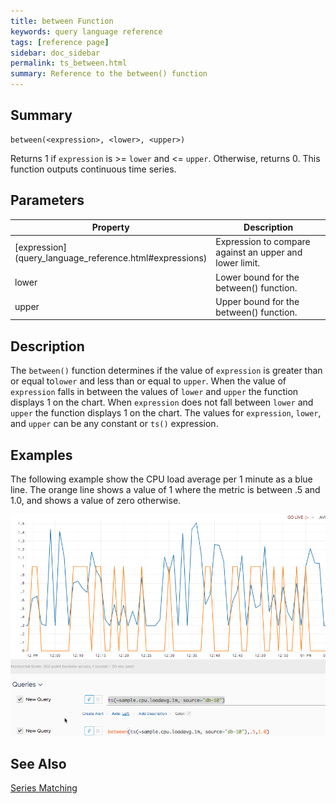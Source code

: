 ```yaml
---
title: between Function
keywords: query language reference
tags: [reference page]
sidebar: doc_sidebar
permalink: ts_between.html
summary: Reference to the between() function
---
```

## Summary
```
between(<expression>, <lower>, <upper>)
```
Returns 1 if `expression` is >= `lower` and <= `upper`. Otherwise, returns 0. This function outputs continuous time series.


## Parameters
<table>
<tbody>
<thead>
<tr><th width="20%">Property</th><th width="80%">Description</th></tr>
</thead>
<tr>
<td markdown="span"> [expression](query_language_reference.html#expressions)</td>
<td>Expression to compare against an upper and lower limit. </td></tr>
<tr>
<td>lower</td>
<td>Lower bound for the between() function. </td>
</tr>
<tr>
<td>upper</td>
<td>Upper bound for the between() function. </td>
</tr>
</tbody>
</table>

## Description

The `between()` function determines if the value of `expression` is greater than or equal to`lower` and less than or equal to `upper`. When the value of `expression` falls in between the values of `lower` and `upper` the function displays 1 on the chart.  When `expression` does not fall between `lower` and `upper` the function displays 1 on the chart. The values for `expression`, `lower`, and `upper` can be any constant or `ts()` expression.

## Examples

The following example show the CPU load average per 1 minute as a blue line. The orange line shows a value of 1 where the metric is between .5 and 1.0, and shows a value of zero otherwise.

![between example](images/ts_between.png)


## See Also

[Series Matching](query_language_series_matching.html)
